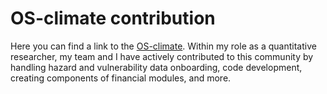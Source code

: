 # OS-climate contribution

Here you can find a link to the [OS-climate](https://github.com/os-climate). Within my role as a quantitative researcher, my team and I have actively contributed to this community by handling hazard and vulnerability data onboarding, code development, creating components of financial modules, and more.
